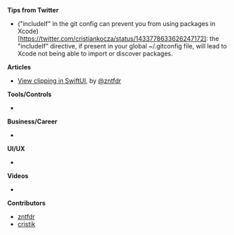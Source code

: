 **Tips from Twitter**

* ("includeIf" in the git config can prevent you from using packages in Xcode)[https://twitter.com/cristiankocza/status/1433778633626247172]: the "includeIf" directive, if present in your global ~/.gitconfig file, will lead to Xcode not being able to import or discover packages.

**Articles**

* [View clipping in SwiftUI](https://www.fivestars.blog/articles/swiftui-clipping/), by [@zntfdr](https://twitter.com/zntfdr)

**Tools/Controls**

* 

**Business/Career**

* 

**UI/UX**

* 

**Videos**

* 

**Contributors**

* [zntfdr](https://github.com/zntfdr)
* [cristik](https://www.github.com/cristik)
